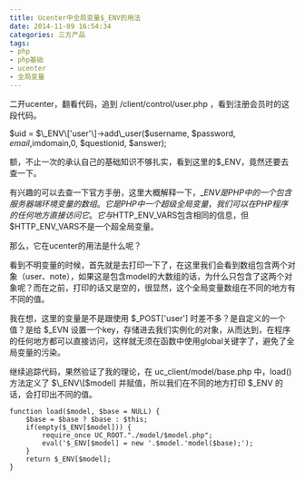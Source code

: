 ```yaml
---
title: Ucenter中全局变量$_ENV的用法
date: 2014-11-09 16:54:34
categories: 三方产品
tags: 
- php
- php基础
- ucenter
- 全局变量
---
```


二开ucenter，翻看代码，追到 /client/control/user.php ，看到注册会员时的这段代码。

$uid = $\_ENV\['user'\]->add\_user($username, $password, $email,$imdomain,0, $questionid, $answer);

额，不止一次的承认自己的基础知识不够扎实，看到这里的$\_ENV，竟然还要去查一下。

有兴趣的可以去查一下官方手册，这里大概解释一下，$\_ENV是PHP中的一个包含服务器端环境变量的数组。它是PHP中一个超级全局变量，我们可以在PHP程序的任何地方直接访问它。它与$HTTP\_ENV\_VARS包含相同的信息，但$HTTP\_ENV\_VARS不是一个超全局变量。

那么，它在ucenter的用法是什么呢？

看到不明变量的时候，首先就是去打印一下了，在这里我们会看到数组包含两个对象（user、note），如果这是包含model的大数组的话，为什么只包含了这两个对象呢？而在之前，打印的话又是空的，很显然，这个全局变量数组在不同的地方有不同的值。

我在想，这里的变量是不是跟使用 $\_POST\['user'\] 时差不多？是自定义的一个值？是给 $\_EVN 设置一个key，存储进去我们实例化的对象，从而达到，在程序的任何地方都可以直接访问，这样就无须在函数中使用global关键字了，避免了全局变量的污染。

继续追踪代码，果然验证了我的理论，在 uc\_client/model/base.php 中，load()方法定义了 $\_ENV\[$model\] 并赋值，所以我们在不同的地方打印 $\_ENV 的话，会打印出不同的值。

```
function load($model, $base = NULL) {
    $base = $base ? $base : $this;
    if(empty($_ENV[$model])) {
        require_once UC_ROOT."./model/$model.php";
        eval('$_ENV[$model] = new '.$model.'model($base);');
    }
    return $_ENV[$model];
}
```
